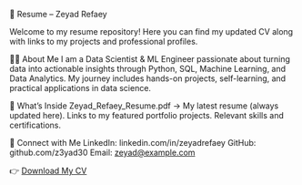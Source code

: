 📄 Resume – Zeyad Refaey

Welcome to my resume repository! Here you can find my updated CV along with links to my projects and professional profiles.

👨‍💻 About Me
I am a Data Scientist & ML Engineer passionate about turning data into actionable insights through Python, SQL, Machine Learning, and Data Analytics.
My journey includes hands-on projects, self-learning, and practical applications in data science.

📂 What’s Inside
Zeyad_Refaey_Resume.pdf → My latest resume (always updated here).
Links to my featured portfolio projects.
Relevant skills and certifications.

🔗 Connect with Me
LinkedIn: linkedin.com/in/zeyadrefaey
GitHub: github.com/z3yad30
Email: zeyad@example.com

👉 [Download My CV](CV.pdf)
